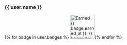 ### {{ user.name }}
{% for badge in user.badges %}
<img src="badges-img/{{ badges[badge.name].img }}" title="Earned {{ badge.earned_at }}: {{ badge.desc or badges[badge.name].shortDesc }}" width="80">{% endfor %}

